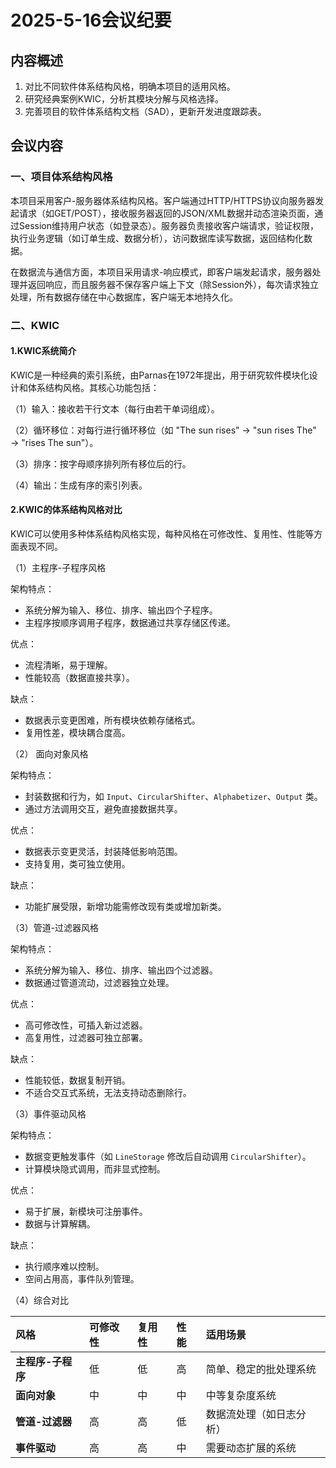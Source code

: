 # 2025-5-16会议纪要

## 内容概述

1. 对比不同软件体系结构风格，明确本项目的适用风格。
2. 研究经典案例KWIC，分析其模块分解与风格选择。
3. 完善项目的软件体系结构文档（SAD），更新开发进度跟踪表。

## 会议内容

### 一、项目体系结构风格

本项目采用客户-服务器体系结构风格。客户端通过HTTP/HTTPS协议向服务器发起请求（如GET/POST），接收服务器返回的JSON/XML数据并动态渲染页面，通过Session维持用户状态（如登录态）。服务器负责接收客户端请求，验证权限，执行业务逻辑（如订单生成、数据分析），访问数据库读写数据，返回结构化数据。

在数据流与通信方面，本项目采用请求-响应模式，即客户端发起请求，服务器处理并返回响应，而且服务器不保存客户端上下文（除Session外），每次请求独立处理，所有数据存储在中心数据库，客户端无本地持久化。

### 二、KWIC

#### 1.KWIC系统简介

KWIC是一种经典的索引系统，由Parnas在1972年提出，用于研究软件模块化设计和体系结构风格。其核心功能包括：

（1）输入：接收若干行文本（每行由若干单词组成）。

（2）循环移位：对每行进行循环移位（如 "The sun rises" → "sun rises The" → "rises The sun"）。

（3）排序：按字母顺序排列所有移位后的行。

（4）输出：生成有序的索引列表。

#### 2.KWIC的体系结构风格对比

KWIC可以使用多种体系结构风格实现，每种风格在可修改性、复用性、性能等方面表现不同。

（1）主程序-子程序风格

架构特点：

- 系统分解为输入、移位、排序、输出四个子程序。
- 主程序按顺序调用子程序，数据通过共享存储区传递。

优点：

- 流程清晰，易于理解。
- 性能较高（数据直接共享）。

缺点：

- 数据表示变更困难，所有模块依赖存储格式。
- 复用性差，模块耦合度高。

（2） 面向对象风格

架构特点：

- 封装数据和行为，如 `Input`、`CircularShifter`、`Alphabetizer`、`Output` 类。
- 通过方法调用交互，避免直接数据共享。

优点：

- 数据表示变更灵活，封装降低影响范围。
- 支持复用，类可独立使用。

缺点：

- 功能扩展受限，新增功能需修改现有类或增加新类。

（3）管道-过滤器风格

架构特点：

- 系统分解为输入、移位、排序、输出四个过滤器。
- 数据通过管道流动，过滤器独立处理。

优点：

- 高可修改性，可插入新过滤器。
- 高复用性，过滤器可独立部署。

缺点：

- 性能较低，数据复制开销。
- 不适合交互式系统，无法支持动态删除行。

（3）事件驱动风格

架构特点：

- 数据变更触发事件（如 `LineStorage` 修改后自动调用 `CircularShifter`）。
- 计算模块隐式调用，而非显式控制。

优点：

- 易于扩展，新模块可注册事件。
- 数据与计算解耦。

缺点：

- 执行顺序难以控制。
- 空间占用高，事件队列管理。

（4）综合对比

| **风格**          | **可修改性** | **复用性** | **性能** | **适用场景**             |
| :---------------- | :----------- | :--------- | :------- | :----------------------- |
| **主程序-子程序** | 低           | 低         | 高       | 简单、稳定的批处理系统   |
| **面向对象**      | 中           | 中         | 中       | 中等复杂度系统           |
| **管道-过滤器**   | 高           | 高         | 低       | 数据流处理（如日志分析） |
| **事件驱动**      | 高           | 高         | 中       | 需要动态扩展的系统       |
